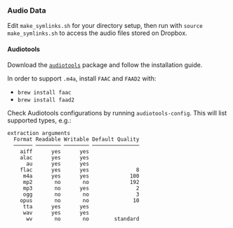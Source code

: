 
### Audio Data
Edit `make_symlinks.sh` for your directory setup, then run with `source make_symlinks.sh` to access the audio files stored on Dropbox.

#### Audiotools
Download the [`audiotools`](http://audiotools.sourceforge.net/install.html) package and follow the installation guide.

In order to support `.m4a`, install `FAAC` and `FAAD2` with:
* `brew install faac`
* `brew install faad2`

Check Audiotools configurations by running `audiotools-config`. This will list supported types, e.g.:
```
extraction arguments
  Format Readable Writable Default Quality
  ────── ──────── ──────── ───────────────
    aiff      yes      yes
    alac      yes      yes
      au      yes      yes
    flac      yes      yes               8
     m4a      yes      yes             100
     mp2       no       no             192
     mp3       no      yes               2
     ogg       no       no               3
    opus       no       no              10
     tta      yes      yes
     wav      yes      yes
      wv       no       no        standard
```
